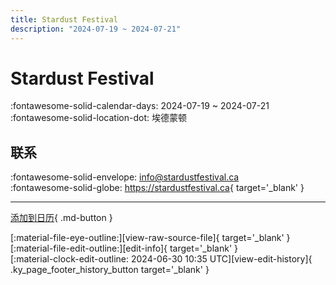 ```yaml
---
title: Stardust Festival
description: "2024-07-19 ~ 2024-07-21"
---
```


# Stardust Festival 

:fontawesome-solid-calendar-days: 2024-07-19 ~ 2024-07-21  
:fontawesome-solid-location-dot: 埃德蒙顿  

## 联系

:fontawesome-solid-envelope: <info@stardustfestival.ca>  
:fontawesome-solid-globe: <https://stardustfestival.ca>{ target='_blank' }  

---

[添加到日历](https://swing.news/ics/zh-Hans/2024/en_CA/stardust-festival-2024.ics){ .md-button }

<div class="ky_page_footer" markdown>
<div class="ky_page_footer_trailing" markdown="span">
[:material-file-eye-outline:][view-raw-source-file]{ target='_blank' }
[:material-file-edit-outline:][edit-info]{ target='_blank' }
</div>
<div class="ky_page_footer_leading" markdown="span">
[:material-clock-edit-outline: 2024-06-30 10:35 UTC][view-edit-history]{ .ky_page_footer_history_button target='_blank' }
</div>
</div>

[view-raw-source-file]: https://github.com/swingdance/events/blob/main/2024/en_CA/stardust-festival-2024.json "查看原始源文件"
[edit-info]: https://github.com/swingdance/events/issues/new?assignees=&labels=update+event&projects=&template=03-update_entity.yml&title=%5B2024%2Fen_CA%5D%20Stardust%20Festival&region=en_CA&year=2024&id=stardust-festival-2024&name=Stardust%20Festival&org_id= "编辑信息"

[view-edit-history]: https://github.com/swingdance/events/commits/main/2024/en_CA/stardust-festival-2024.json "查看编辑历史"
